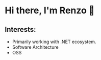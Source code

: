 # Hi there, I'm Renzo 👋 

## Interests:
-  Primarily working with .NET ecosystem.
-  Software Architecture
-  OSS
